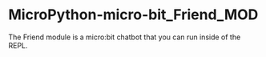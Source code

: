 # MicroPython-micro-bit_Friend_MOD
The Friend module is a micro:bit chatbot that you can run inside of the REPL.
